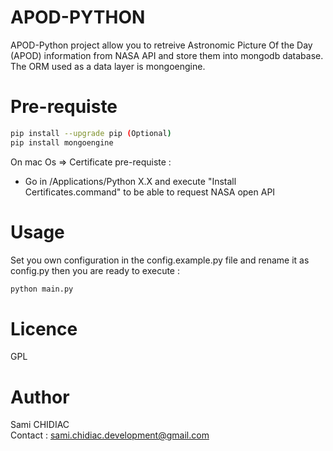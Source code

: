 # APOD-PYTHON
APOD-Python project allow you to retreive Astronomic Picture Of the Day (APOD) information from NASA API and store them into mongodb database.
The ORM used as a data layer is mongoengine.
# Pre-requiste
```sh
pip install --upgrade pip (Optional) 
pip install mongoengine 
 ```
On mac Os => Certificate pre-requiste : 
- Go in  /Applications/Python X.X and execute "Install Certificates.command" to be able to request NASA open API

# Usage
Set you own configuration in the config.example.py file and rename it as config.py then you are ready to execute :
```sh
python main.py
```
# Licence

GPL

# Author
Sami CHIDIAC  
Contact : sami.chidiac.development@gmail.com